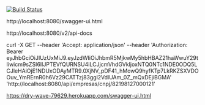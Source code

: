 [![Build Status](https://travis-ci.org/andersonluizpereira/ponto-inteligente.svg?branch=master)](https://travis-ci.org/andersonluizpereira/ponto-inteligente)

http://localhost:8080/swagger-ui.html

http://localhost:8080/v2/api-docs

curl -X GET --header 'Accept: application/json' --header 'Authorization: Bearer eyJhbGciOiJIUzUxMiJ9.eyJzdWIiOiJhbmR5MjkwMy5hbHBAZ21haWwuY29tIiwicm9sZSI6IlJPTEVfQURNSU4iLCJjcmVhdGVkIjoxNTQ0NTc1NDE0ODQ5LCJleHAiOjE1NDUxODAyMTR9.0XjNV_pDF41_hMowQ9hyfKTp7LkRKZSXVDOOuv_YmRErnR0h6Vz29CATTzj83ggl2VdlUAm_0Z_mQxDEjiBGMA' 'http://localhost:8080/api/empresas/cnpj/82198127000121'

https://dry-wave-79629.herokuapp.com/swagger-ui.html
